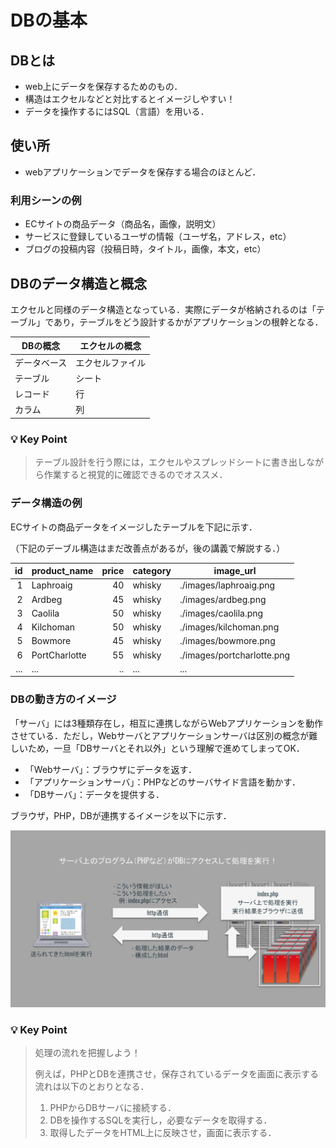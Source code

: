 # DBの基本

## DBとは

- web上にデータを保存するためのもの．
- 構造はエクセルなどと対比するとイメージしやすい！
- データを操作するにはSQL（言語）を用いる．

## 使い所

- webアプリケーションでデータを保存する場合のほとんど．

### 利用シーンの例

- ECサイトの商品データ（商品名，画像，説明文）
- サービスに登録しているユーザの情報（ユーザ名，アドレス，etc）
- ブログの投稿内容（投稿日時，タイトル，画像，本文，etc）

## DBのデータ構造と概念

エクセルと同様のデータ構造となっている．実際にデータが格納されるのは「テーブル」であり，テーブルをどう設計するかがアプリケーションの根幹となる．

|DBの概念|エクセルの概念|
|-|-|
|データベース|エクセルファイル|
|テーブル|シート|
|レコード|行|
|カラム|列|

### 💡 Key Point

>テーブル設計を行う際には，エクセルやスプレッドシートに書き出しながら作業すると視覚的に確認できるのでオススメ．

### データ構造の例

ECサイトの商品データをイメージしたテーブルを下記に示す．

（下記のデーブル構造はまだ改善点があるが，後の講義で解説する．）

|id|product_name|price|category|image_url|
|-:|-|-:|-|-|
|1|Laphroaig|40|whisky|./images/laphroaig.png|
|2|Ardbeg|45|whisky|./images/ardbeg.png|
|3|Caolila|50|whisky|./images/caolila.png|
|4|Kilchoman|50|whisky|./images/kilchoman.png|
|5|Bowmore|45|whisky|./images/bowmore.png|
|6|PortCharlotte|55|whisky|./images/portcharlotte.png|
|...|...|..|...|...|

### DBの動き方のイメージ

「サーバ」には3種類存在し，相互に連携しながらWebアプリケーションを動作させている．ただし，Webサーバとアプリケーションサーバは区別の概念が難しいため，一旦「DBサーバとそれ以外」という理解で進めてしまってOK．

- 「Webサーバ」：ブラウザにデータを返す．
- 「アプリケーションサーバ」：PHPなどのサーバサイド言語を動かす．
- 「DBサーバ」：データを提供する．


ブラウザ，PHP，DBが連携するイメージを以下に示す．

![DBの動き方イメージ](./img/php_crud01_about-db.svg)

### 💡 Key Point

>処理の流れを把握しよう！
>
>例えば，PHPとDBを連携させ，保存されているデータを画面に表示する流れは以下のとおりとなる．
>
>1. PHPからDBサーバに接続する．
>2. DBを操作するSQLを実行し，必要なデータを取得する．
>3. 取得したデータをHTML上に反映させ，画面に表示する．

